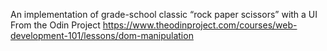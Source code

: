 An implementation of grade-school classic “rock paper scissors” with a UI
From the Odin Project
https://www.theodinproject.com/courses/web-development-101/lessons/dom-manipulation